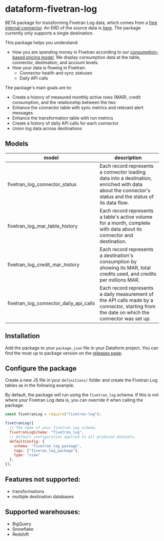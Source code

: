 # dataform-fivetran-log

BETA package for transforming Fivetran Log data, which comes from a [free internal connector](https://fivetran.com/docs/logs/fivetran-log). An ERD of the source data is [here](https://docs.google.com/presentation/d/1lny-kFwJIvOCbKky3PEvEQas4oaHVVTahj3OTRONpu8/edit#slide=id.p). The package currently only supports a single destination.

This package helps you understand:
* How you are spending money in Fivetran according to our [consumption-based pricing model](https://fivetran.com/docs/getting-started/consumption-based-pricing). We display consumption data at the table, connector, destination, and account levels.
* How your data is flowing in Fivetran:
    * Connector health and sync statuses
    * Daily API calls

The package's main goals are to:
* Create a history of measured monthly active rows (MAR), credit consumption, and the relationship between the two
* Enhance the connector table with sync metrics and relevant alert messages
* Enhance the transformation table with run metrics
* Create a history of daily API calls for each connector
* Union log data across destinations

## Models

| **model**                  | **description**                                                                                                                                               |
| -------------------------- | ------------------------------------------------------------------------------------------------------------------------------------------------------------- |
| fivetran\_log\_connector\_status        | Each record represents a connector loading data into a destination, enriched with data about the connector's status and the status of its data flow.                                          |
| fivetran\_log\_mar\_table\_history     | Each record represents a table's active volume for a month, complete with data about its connector and destination.                             |
| fivetran\_log\_credit\_mar\_history    | Each record represents a destination's consumption by showing its MAR, total credits used, and credits per millions MAR.                             |
| fivetran\_log\_connector\_daily_api\_calls    | Each record represents a daily measurement of the API calls made by a connector, starting from the date on which the connector was set up.  

## Installation

Add the package to your `package.json` file in your Dataform project. You can find the most up to package version on the [releases page](https://github.com/dataform-co/dataform-fivetran-log/releases).

## Configure the package

Create a new JS file in your `definitions/` folder and create the Fivetran Log tables as in the following example.

By default, the package will run using the `fivetran_log` schema. If this is not where your Fivetran Log data is, you can override it when calling the package:

```js
const fivetranLog = require("fivetran-log");

fivetranLog({
  // The name of your fivetran log schema.
  fivetranLogSchema: "fivetran_log",
  // Default configuration applied to all produced datasets.
  defaultConfig: {
    schema: "fivetran_log_package",
    tags: ["fiveran_log_package"],
    type: "view"
  },
});
```

## Features not supported:
 - transformations
 - multiple destination databases

## Supported warehouses:
 - BigQuery
 - Snowflake
 - Redshift
